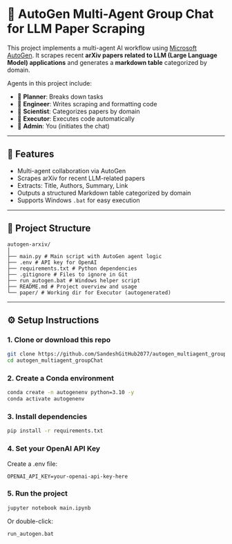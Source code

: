 # 🤖 AutoGen Multi-Agent Group Chat for LLM Paper Scraping

This project implements a multi-agent AI workflow using [Microsoft AutoGen](https://github.com/microsoft/autogen). It scrapes recent **arXiv papers related to LLM (Large Language Model) applications** and generates a **markdown table** categorized by domain.

Agents in this project include:
- 🧠 **Planner**: Breaks down tasks
- 👷 **Engineer**: Writes scraping and formatting code
- 🧪 **Scientist**: Categorizes papers by domain
- 🤖 **Executor**: Executes code automatically
- 👤 **Admin**: You (initiates the chat)

---

## 🚀 Features

- Multi-agent collaboration via AutoGen
- Scrapes arXiv for recent LLM-related papers
- Extracts: Title, Authors, Summary, Link
- Outputs a structured Markdown table categorized by domain
- Supports Windows `.bat` for easy execution

---


## 📂 Project Structure
```
autogen-arxiv/
│
├── main.py # Main script with AutoGen agent logic
├── .env # API key for OpenAI
├── requirements.txt # Python dependencies
├── .gitignore # Files to ignore in Git
├── run_autogen.bat # Windows helper script
├── README.md # Project overview and usage
└── paper/ # Working dir for Executor (autogenerated)
```


---

## ⚙️ Setup Instructions

### 1. Clone or download this repo

```bash
git clone https://github.com/SandeshGitHub2077/autogen_multiagent_groupChat.git
cd autogen_multiagent_groupChat
```

### 2. Create a Conda environment
```bash
conda create -n autogenenv python=3.10 -y
conda activate autogenenv
```

### 3. Install dependencies
```bash
pip install -r requirements.txt
```

### 4. Set your OpenAI API Key
Create a .env file:
```env
OPENAI_API_KEY=your-openai-api-key-here
```

### 5. Run the project
```bash
jupyter notebook main.ipynb
```
Or double-click:

```bat
run_autogen.bat
```